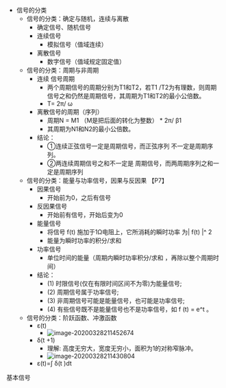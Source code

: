 - 信号的分类
  - 信号的分类：确定与随机，连续与离散
    - 确定信号、随机信号
    - 连续信号
      - 模拟信号（值域连续）
    - 离散信号
      - 数字信号（值域规定固定值）
  - 信号的分类：周期与非周期 
    - 连续 信号周期
      - 两个周期信号的周期分别为T1和T2，若T1 /T2为有理数，则周期 信号之和仍然是周期信号，其周期为T1和T2的最小公倍数。
      - T= 2π/ ω
    - 离散信号的周期（序列）
      - 周期N = M1 （M是把后面的转化为整数） * 2π/ β1
      - 其周期为N1和N2的最小公倍数。
    - 结论：
      - ①连续正弦信号一定是周期信号，而正弦序列 不一定是周期序列。
      - ②两连续周期信号之和不一定是 周期信号，而两周期序列之和一定是周期序列
  - 信号的分类：能量与功率信号，因果与反因果 【P7】
    - 因果信号
      - 开始前为0，之后有信号
    - 反因果信号
      - 开始前有信号，开始后变为0
    - 能量信号
      - 将信号 f(t) 施加于1Ω电阻上，它所消耗的瞬时功率 为| f(t) |^ 2
      -  能量为瞬时功率的积分/求和
    - 功率信号
      - 单位时间的能量（周期内瞬时功率积分/求和 ，再除以整个周期时间）
    - 结论：
      - (1) 时限信号(仅在有限时间区间不为零)为能量信号;
      - (2) 周期信号属于功率信号;
      - (3) 非周期信号可能是能量信号，也可能是功率信号;
      - (4) 有些信号既不是能量信号也不是功率信号，如 f (t) = e^t 。
  - 信号的分类：阶跃函数、冲激函数
    - ε(t)
      - ![image-20200328211452674](E:\mypack\工作文件\markdown文章\信号系统.assets\image-20200328211452674.png)
    - δ(t +1)
      - 理解: 高度无穷大，宽度无穷小，面积为1的对称窄脉冲。 
      - ![image-20200328211430804](E:\mypack\工作文件\markdown文章\信号系统.assets\image-20200328211430804.png)
    - ε(t)=∫ δ(t )dt

基本信号